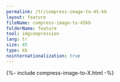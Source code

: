 ```yaml
---
permalink: /tr/compress-image-to-45-kb
layout: feature
fileName: compress-image-to-45kb
folderName: feature
tool: imgcompression
lang: tr
size: 45
type: kb
nointernationalization: true
---
```

{%- include compress-image-to-X.html -%}       
